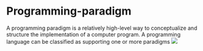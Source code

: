 # Programming-paradigm
A programming paradigm is a relatively high-level way to conceptualize and structure the implementation of a computer program. A programming language can be classified as supporting one or more paradigms
![](https://upload.wikimedia.org/wikipedia/commons/f/f7/Programming_paradigms.svg)
